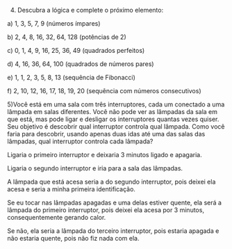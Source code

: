 4) Descubra a lógica e complete o próximo elemento:


a) 1, 3, 5, 7, 9 (números ímpares)


b) 2, 4, 8, 16, 32, 64, 128 (potências de 2)


c) 0, 1, 4, 9, 16, 25, 36, 49 (quadrados perfeitos)


d) 4, 16, 36, 64, 100 (quadrados de números pares)


e) 1, 1, 2, 3, 5, 8, 13 (sequência de Fibonacci)


f) 2, 10, 12, 16, 17, 18, 19, 20 (sequência com números consecutivos)


5)Você está em uma sala com três interruptores, cada um conectado a uma lâmpada em salas diferentes. Você não pode ver as lâmpadas da sala em que está, mas pode ligar e desligar os interruptores quantas vezes quiser. Seu objetivo é descobrir qual interruptor controla qual lâmpada. Como você faria para descobrir, usando apenas duas idas até uma das salas das lâmpadas, qual interruptor controla cada lâmpada?


Ligaria o primeiro interruptor e deixaria 3 minutos ligado e apagaria.


Ligaria o segundo interruptor e iria para a sala das lâmpadas.


A lâmpada que está acesa seria a do segundo interruptor, pois deixei ela acesa e seria a minha primeira identificação.


Se eu tocar nas lâmpadas apagadas e uma delas estiver quente, ela será a lâmpada do primeiro interruptor, pois deixei ela acesa por 3 minutos, consequentemente gerando calor.


Se não, ela seria a lâmpada do terceiro interruptor, pois estaria apagada e não estaria quente, pois não fiz nada com ela.


